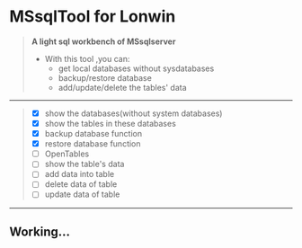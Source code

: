 # MSsqlTool for Lonwin 
> **A light sql workbench of MSsqlserver**  
> - With this tool ,you can:  
>   - get local databases without sysdatabases  
>   - backup/restore database  
>   - add/update/delete the tables' data  
--- 
> - [X] show the databases(without system databases)
> - [X] show the tables in these databases 
> - [X] backup database function
> - [X] restore database function
> - [ ] OpenTables
> - [ ] show the table's data
> - [ ] add data into table
> - [ ] delete data of table
> - [ ] update data of table
---
## Working...  
